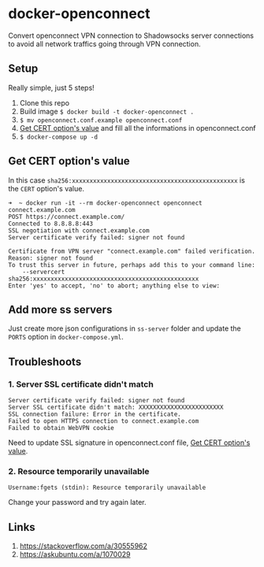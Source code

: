 # docker-openconnect

Convert openconnect VPN connection to Shadowsocks server connections to avoid all network traffics going through VPN connection.

## Setup

Really simple, just 5 steps!

1. Clone this repo
2. Build image `$ docker build -t docker-openconnect .`
3. `$ mv openconnect.conf.example openconnect.conf`
4. [Get CERT option's value](#get-cert-options-value) and fill all the informations in openconnect.conf
5. `$ docker-compose up -d`

## Get CERT option's value

In this case `sha256:xxxxxxxxxxxxxxxxxxxxxxxxxxxxxxxxxxxxxxxxxxxxxxx` is the `CERT` option's value.

```
➜  ~ docker run -it --rm docker-openconnect openconnect connect.example.com
POST https://connect.example.com/
Connected to 8.8.8.8:443
SSL negotiation with connect.example.com
Server certificate verify failed: signer not found

Certificate from VPN server "connect.example.com" failed verification.
Reason: signer not found
To trust this server in future, perhaps add this to your command line:
    --servercert sha256:xxxxxxxxxxxxxxxxxxxxxxxxxxxxxxxxxxxxxxxxxxxxxxx
Enter 'yes' to accept, 'no' to abort; anything else to view:
```

## Add more ss servers

Just create more json configurations in `ss-server` folder and update the `PORTS` option in `docker-compose.yml`.

## Troubleshoots

### 1. Server SSL certificate didn't match

```
Server certificate verify failed: signer not found
Server SSL certificate didn't match: XXXXXXXXXXXXXXXXXXXXXXXX
SSL connection failure: Error in the certificate.
Failed to open HTTPS connection to connect.example.com
Failed to obtain WebVPN cookie
```

Need to update SSL signature in openconnect.conf file, [Get CERT option's value](#get-cert-options-value).

### 2. Resource temporarily unavailable

```
Username:fgets (stdin): Resource temporarily unavailable
```

Change your password and try again later.

## Links

1. https://stackoverflow.com/a/30555962
2. https://askubuntu.com/a/1070029
